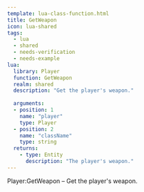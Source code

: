 ```yaml
---
template: lua-class-function.html
title: GetWeapon
icon: lua-shared
tags:
  - lua
  - shared
  - needs-verification
  - needs-example
lua:
  library: Player
  function: GetWeapon
  realm: shared
  description: "Get the player's weapon."
  
  arguments:
  - position: 1
    name: "player"
    type: Player
  - position: 2
    name: "className"
    type: string
  returns:
    - type: Entity
      description: "The player's weapon."
---
```


<div class="lua__search__keywords">
Player:GetWeapon &#x2013; Get the player's weapon.
</div>
